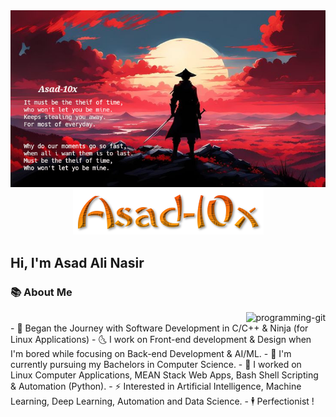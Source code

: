 

<!-- Header Pic at the top of readme.md -->
<div align="center">
  <img src="./images/header.jpeg" alt="Header Image" width="800">
</div>


<!-- Username Pic under the Header-->
<div align="center">
  <img src="./images/username-styled.png" alt="Styled Username">
</div>

<!-- Greetings-->
## Hi, I'm Asad Ali Nasir

<!-- About Me -->
### 📚 About Me
<div align="right" width="450" height="450">
  <img src="https://i.giphy.com/media/v1.Y2lkPTc5MGI3NjExYThjbWk5aGRzaWRlcnZ6d3A3aGJ5cHNwNWhrb3NoN2s4cTJ3M3p3byZlcD12MV9pbnRlcm5hbF9naWZfYnlfaWQmY3Q9Zw/qgQUggAC3Pfv687qPC/giphy.gif" alt="programming-git">
</div>
- 🎇 Began the Journey with Software Development in C/C++ & Ninja (for Linux Applications)
- 🌜 I work on Front-end development & Design when I'm bored while focusing on Back-end Development & AI/ML.
- 🌱 I'm currently pursuing my Bachelors in Computer Science.
- 💸 I worked on Linux Computer Applications, MEAN Stack Web Apps, Bash Shell Scripting & Automation (Python).
- ⚡ Interested in Artificial Intelligence, Machine Learning, Deep Learning, Automation and Data Science.
- 🕴️ Perfectionist ! 














